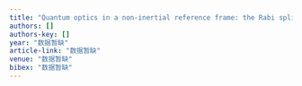 ```yaml
---
title: "Quantum optics in a non-inertial reference frame: the Rabi splitting in a rotating ring cavity"
authors: []
authors-key: []
year: "数据暂缺"
article-link: "数据暂缺"
venue: "数据暂缺"
bibex: "数据暂缺"
---
```

